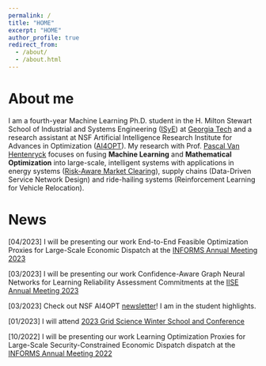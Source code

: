 ```yaml
---
permalink: /
title: "HOME"
excerpt: "HOME"
author_profile: true
redirect_from: 
  - /about/
  - /about.html
---
```



**About me**
======
I am a fourth-year Machine Learning Ph.D. student in the H. Milton Stewart School of Industrial and Systems Engineering ([ISyE](https://www.isye.gatech.edu/)) at [Georgia Tech](https://www.gatech.edu/) and a research assistant at NSF Artificial Intelligence Research Institute for Advances in Optimization ([AI4OPT](https://www.ai4opt.org/)). My research with Prof. [Pascal Van Hentenryck](https://sites.gatech.edu/pascal-van-hentenryck/) focuses on fusing **Machine Learning** and **Mathematical Optimization** into large-scale, intelligent systems with applications in energy systems ([Risk-Aware Market Clearing](https://ramc.isye.gatech.edu/)), supply chains (Data-Driven Service Network Design) and ride-hailing systems (Reinforcement Learning for Vehicle Relocation).

**News**
======
[04/2023] I will be presenting our work End-to-End Feasible Optimization Proxies for Large-Scale Economic Dispatch at the [INFORMS Annual Meeting 2023](https://meetings.informs.org/wordpress/phoenix2023/)

[03/2023] I will be presenting our work Confidence-Aware Graph Neural Networks for Learning Reliability Assessment Commitments at the [IISE Annual Meeting 2023](https://www.iise.org/Annual/)

[03/2023] Check out NSF AI4OPT [newsletter](https://www.ai4opt.org/sites/default/files/newsletter/march-2023.pdf)! I am in the student highlights.

[01/2023] I will attend [2023 Grid Science Winter School and Conference](https://web.cvent.com/event/e157468f-6e59-4b53-8a23-3874fe4ed31e/summary)

[10/2022] I will be presenting our work Learning Optimization Proxies for Large-Scale Security-Constrained Economic Dispatch dispatch at the [INFORMS Annual Meeting 2022](https://meetings.informs.org/wordpress/indianapolis2022/)


<script type='text/javascript' id='clustrmaps' src='//cdn.clustrmaps.com/map_v2.js?cl=ffffff&w=450&t=tt&d=egpxRs9v7VzCUiiWU5X_DY0KyHy0rYIzCgDf9wHE8e8'></script>